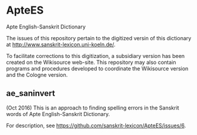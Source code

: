 ApteES
======

Apte English-Sanskrit Dictionary

The issues of this repository pertain to the digitized versin of this dictionary at 
http://www.sanskrit-lexicon.uni-koeln.de/.

To facilitate corrections to this digitization, a subsidiary version has been created on
the Wikisource web-site.  This repository may also contain programs and procedures 
developed to coordinate the Wikisource version and the Cologne version.

## ae_saninvert
(Oct 2016)
This is an approach to finding spelling errors in the Sanskrit words of
Apte English-Sanskrit Dictionary.  

For description, see https://github.com/sanskrit-lexicon/ApteES/issues/6.
